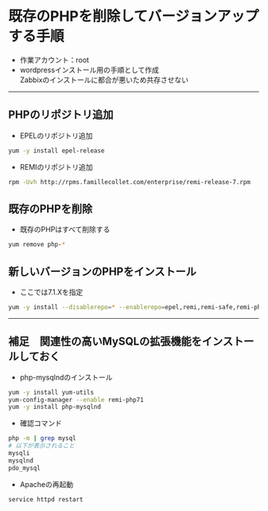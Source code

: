 # 既存のPHPを削除してバージョンアップする手順  
* 作業アカウント：root
* wordpressインストール用の手順として作成  
Zabbixのインストールに都合が悪いため共存させない

***
## PHPのリポジトリ追加  
* EPELのリポジトリ追加
```bash
yum -y install epel-release
```

* REMIのリポジトリ追加
```bash
rpm -Uvh http://rpms.famillecollet.com/enterprise/remi-release-7.rpm
```

## 既存のPHPを削除  
* 既存のPHPはすべて削除する
```bash
yum remove php-*
```

## 新しいバージョンのPHPをインストール  
* ここでは7.1.Xを指定
```bash
yum -y install --disablerepo=* --enablerepo=epel,remi,remi-safe,remi-php71 php
```

***
## 補足　関連性の高いMySQLの拡張機能をインストールしておく  
* php-mysqlndのインストール
```bash
yum -y install yum-utils
yum-config-manager --enable remi-php71
yum -y install php-mysqlnd
```

* 確認コマンド
```bash
php -m | grep mysql
# 以下が表示されること
mysqli
mysqlnd
pdo_mysql
```

* Apacheの再起動
```bash
service httpd restart
```